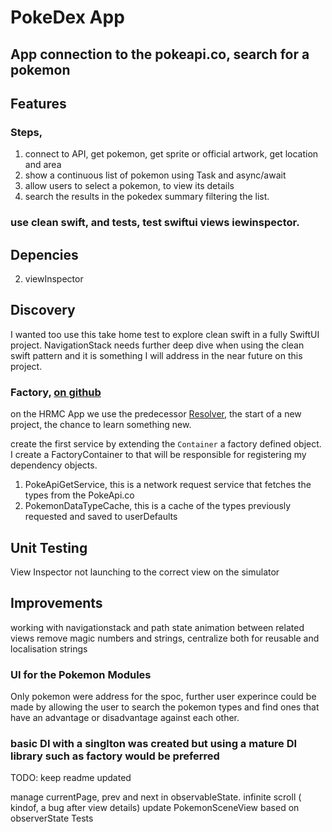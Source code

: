 #  PokeDex App

## App connection to the pokeapi.co, search for a pokemon

## Features

### Steps, 
1. connect to API, get pokemon, get sprite or official artwork, get location and area
2. show a continuous list of pokemon using Task and async/await
3. allow users to select a <single> pokemon, to view its details
4. search the results in the pokedex summary filtering the list.


### use clean swift, and tests, test swiftui views iewinspector.

## Depencies 
2. viewInspector


## Discovery
I wanted too use this take home test to explore clean swift in a fully SwiftUI project. NavigationStack needs further deep dive when using the clean swift pattern and it is something I will address in the near future on this project.

### Factory, [on github](https://github.com/hmlongco/Factory)

on the HRMC App we use the predecessor [Resolver](https://github.com/hmlongco/Resolver), the start of a new project, the chance to learn something new.

create the first service by extending the `Container` a factory defined object. I create a FactoryContainer to that will be responsible for registering my dependency objects.

1. PokeApiGetService, this is a network request service that fetches the types from the PokeApi.co
2. PokemonDataTypeCache, this is a cache of the types previously requested and saved to userDefaults

## Unit Testing
 View Inspector not launching to the correct view on the simulator
 
## Improvements

working with navigationstack and path state
animation between related views
remove magic numbers and strings, centralize both for reusable and localisation strings

### UI for the Pokemon Modules

Only pokemon were address for the spoc, further user experince could be made by allowing the user to search the pokemon types and find ones that have an advantage or disadvantage against each other. 
 
### basic DI with a singlton was created but using a mature DI library such as factory would be preferred

TODO:
keep readme updated

manage currentPage, prev and next in observableState.
infinite scroll ( kindof, a bug after view details)
update PokemonSceneView based on observerState
Tests
